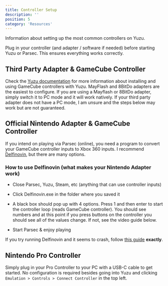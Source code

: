 ```yaml
---
title: Controller Setup
description: ''
position: 5
category: 'Resources'
---
```


Information about setting up the most common controllers on Yuzu.

<alert type="info">
  Plug in your controller (and adapter / software if needed) before starting Yuzu or Parsec. This ensures everything works correctly.
</alert>

## Third Party Adapter & GameCube Controller

Check the [Yuzu documentation](https://yuzu-emu.org/wiki/faq/#how-do-i-use-my-gamecube-controller-adapter) for more information about installing and using GameCube controllers with Yuzu. MayFlash and 8BitDo adapters are the easiest to configure. If you are using a Mayflash or 8BitDo adapter, simply switch it to PC mode and it will work natively. If your third party adapter does not have a PC mode, I am unsure and the steps below may work but are not guaranteed.

## Official Nintendo Adapter & GameCube Controller

If you intend on playing via Parsec (online), you need a program to convert your GameCube controller inputs to Xbox 360 inputs. I recommend [Delfinovin](https://github.com/Struggleton/Delfinovin/releases/download/v0.02/Delfinovin.zip), but there are many options.

### How to use Delfinovin (what makes your Nintendo Adapter work)

- Close Parsec, Yuzu, Steam, etc (anything that can use controller inputs)

- Click Delfinovin.exe in the folder where you saved it

- A black box should pop up with 4 options. Press 1 and then enter to start the controller loop (reads GameCube controller). You should see numbers and at this point if you press buttons on the controller you should see all of the values change. If not, see the video guide below.

- Start Parsec & enjoy playing

<alert type="warning">
  If you try running Delfinovin and it seems to crash, follow <a href="https://www.youtube.com/watch?v=bi2hf6VxmiI" title="Video Guide to Fix Delfinovin" target="_blank">this guide</a> <b>exactly</b>.
</alert>


## Nintendo Pro Controller

Simply plug in your Pro Controller to your PC with a USB-C cable to get started. No configuration is required besides going into Yuzu and clicking `Emulation > Controls > Connect Controller` in the top left.


